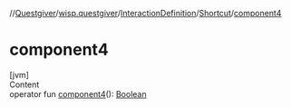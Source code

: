 //[Questgiver](../../../index.md)/[wisp.questgiver](../../index.md)/[InteractionDefinition](../index.md)/[Shortcut](index.md)/[component4](component4.md)



# component4  
[jvm]  
Content  
operator fun [component4](component4.md)(): [Boolean](https://kotlinlang.org/api/latest/jvm/stdlib/kotlin/-boolean/index.html)  



